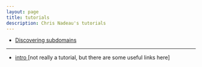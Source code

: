 ```yaml
---
layout: page
title: tutorials
description: Chris Nadeau's tutorials
---
```


- [Discovering subdomains](/pages/tutorial_posts/discovering.html)

---

- [intro ](https://.com)
  \[not really a tutorial, but there are some useful links here\]
